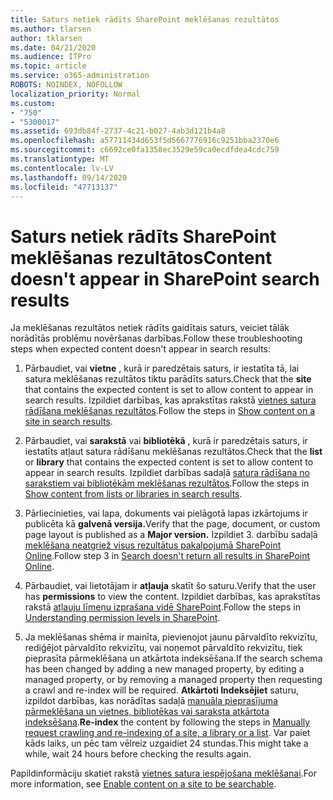 ```yaml
---
title: Saturs netiek rādīts SharePoint meklēšanas rezultātos
ms.author: tlarsen
author: tklarsen
ms.date: 04/21/2020
ms.audience: ITPro
ms.topic: article
ms.service: o365-administration
ROBOTS: NOINDEX, NOFOLLOW
localization_priority: Normal
ms.custom:
- "750"
- "5300017"
ms.assetid: 693db84f-2737-4c21-b027-4ab3d121b4a8
ms.openlocfilehash: a57711434d653f5d5667776916c9251bba2370e6
ms.sourcegitcommit: c6692ce0fa1358ec3529e59ca0ecdfdea4cdc759
ms.translationtype: MT
ms.contentlocale: lv-LV
ms.lasthandoff: 09/14/2020
ms.locfileid: "47713137"
---
```

# <a name="content-doesnt-appear-in-sharepoint-search-results"></a><span data-ttu-id="5eda0-102">Saturs netiek rādīts SharePoint meklēšanas rezultātos</span><span class="sxs-lookup"><span data-stu-id="5eda0-102">Content doesn't appear in SharePoint search results</span></span>

<span data-ttu-id="5eda0-103">Ja meklēšanas rezultātos netiek rādīts gaidītais saturs, veiciet tālāk norādītās problēmu novēršanas darbības.</span><span class="sxs-lookup"><span data-stu-id="5eda0-103">Follow these troubleshooting steps when expected content doesn't appear in search results:</span></span>
  
1. <span data-ttu-id="5eda0-104">Pārbaudiet, vai **vietne** , kurā ir paredzētais saturs, ir iestatīta tā, lai satura meklēšanas rezultātos tiktu parādīts saturs.</span><span class="sxs-lookup"><span data-stu-id="5eda0-104">Check that the **site** that contains the expected content is set to allow content to appear in search results.</span></span> <span data-ttu-id="5eda0-105">Izpildiet darbības, kas aprakstītas rakstā [vietnes satura rādīšana meklēšanas rezultātos](https://docs.microsoft.com/sharepoint/make-site-content-searchable#show-content-on-a-site-in-search-results).</span><span class="sxs-lookup"><span data-stu-id="5eda0-105">Follow the steps in [Show content on a site in search results](https://docs.microsoft.com/sharepoint/make-site-content-searchable#show-content-on-a-site-in-search-results).</span></span>

2. <span data-ttu-id="5eda0-106">Pārbaudiet, vai **sarakstā** vai **bibliotēkā** , kurā ir paredzētais saturs, ir iestatīts atļaut satura rādīšanu meklēšanas rezultātos.</span><span class="sxs-lookup"><span data-stu-id="5eda0-106">Check that the **list** or **library** that contains the expected content is set to allow content to appear in search results.</span></span> <span data-ttu-id="5eda0-107">Izpildiet darbības sadaļā [satura rādīšana no sarakstiem vai bibliotēkām meklēšanas rezultātos](https://docs.microsoft.com/sharepoint/make-site-content-searchable#show-content-from-lists-or-libraries-in-search-results).</span><span class="sxs-lookup"><span data-stu-id="5eda0-107">Follow the steps in [Show content from lists or libraries in search results](https://docs.microsoft.com/sharepoint/make-site-content-searchable#show-content-from-lists-or-libraries-in-search-results).</span></span>

3. <span data-ttu-id="5eda0-108">Pārliecinieties, vai lapa, dokuments vai pielāgotā lapas izkārtojums ir publicēta kā **galvenā versija.**</span><span class="sxs-lookup"><span data-stu-id="5eda0-108">Verify that the page, document, or custom page layout is published as a **Major version.**</span></span> <span data-ttu-id="5eda0-109">Izpildiet 3. darbību sadaļā [meklēšana neatgriež visus rezultātus pakalpojumā SharePoint Online](https://go.microsoft.com/fwlink/?linkid=874525).</span><span class="sxs-lookup"><span data-stu-id="5eda0-109">Follow step 3 in [Search doesn't return all results in SharePoint Online](https://go.microsoft.com/fwlink/?linkid=874525).</span></span>

4. <span data-ttu-id="5eda0-110">Pārbaudiet, vai lietotājam ir **atļauja** skatīt šo saturu.</span><span class="sxs-lookup"><span data-stu-id="5eda0-110">Verify that the user has **permissions** to view the content.</span></span> <span data-ttu-id="5eda0-111">Izpildiet darbības, kas aprakstītas rakstā [atļauju līmeņu izprašana vidē SharePoint](https://docs.microsoft.com/sharepoint/understanding-permission-levels).</span><span class="sxs-lookup"><span data-stu-id="5eda0-111">Follow the steps in [Understanding permission levels in SharePoint](https://docs.microsoft.com/sharepoint/understanding-permission-levels).</span></span>
    
5. <span data-ttu-id="5eda0-112">Ja meklēšanas shēma ir mainīta, pievienojot jaunu pārvaldīto rekvizītu, rediģējot pārvaldīto rekvizītu, vai noņemot pārvaldīto rekvizītu, tiek pieprasīta pārmeklēšana un atkārtota indeksēšana.</span><span class="sxs-lookup"><span data-stu-id="5eda0-112">If the search schema has been changed by adding a new managed property, by editing a managed property, or by removing a managed property then requesting a crawl and re-index will be required.</span></span> <span data-ttu-id="5eda0-113">**Atkārtoti Indeksējiet** saturu, izpildot darbības, kas norādītas sadaļā [manuāla pieprasījuma pārmeklēšana un vietnes, bibliotēkas vai saraksta atkārtota indeksēšana](https://docs.microsoft.com/sharepoint/crawl-site-content).</span><span class="sxs-lookup"><span data-stu-id="5eda0-113">**Re-index** the content by following the steps in [Manually request crawling and re-indexing of a site, a library or a list](https://docs.microsoft.com/sharepoint/crawl-site-content).</span></span> <span data-ttu-id="5eda0-114">Var paiet kāds laiks, un pēc tam vēlreiz uzgaidiet 24 stundas.</span><span class="sxs-lookup"><span data-stu-id="5eda0-114">This might take a while, wait 24 hours before checking the results again.</span></span>

<span data-ttu-id="5eda0-115">Papildinformāciju skatiet rakstā [vietnes satura iespējošana meklēšanai](https://docs.microsoft.com/sharepoint/make-site-content-searchable).</span><span class="sxs-lookup"><span data-stu-id="5eda0-115">For more information, see [Enable content on a site to be searchable](https://docs.microsoft.com/sharepoint/make-site-content-searchable).</span></span> 
  
